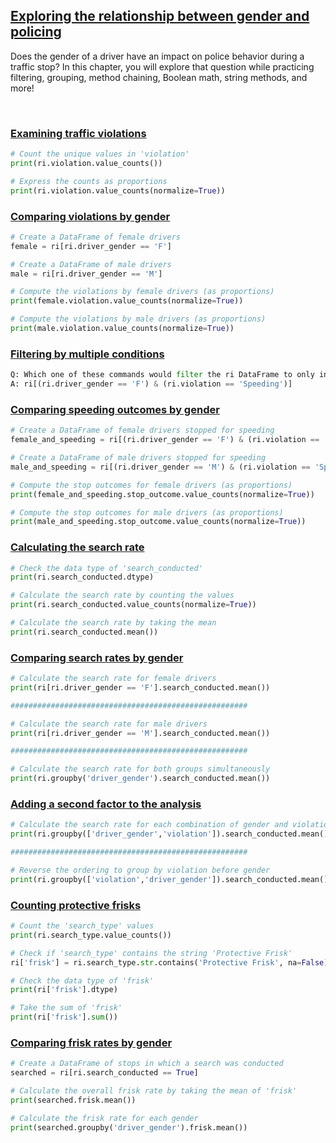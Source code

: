 ## [Exploring the relationship between gender and policing](https://campus.datacamp.com/courses/analyzing-police-activity-with-pandas/exploring-the-relationship-between-gender-and-policing)

Does the gender of a driver have an impact on police behavior during a traffic stop? In this chapter, you will explore that question while practicing filtering, grouping, method chaining, Boolean math, string methods, and more!

<br>

### [Examining traffic violations](https://campus.datacamp.com/courses/analyzing-police-activity-with-pandas/exploring-the-relationship-between-gender-and-policing?ex=2)

```Python
# Count the unique values in 'violation'
print(ri.violation.value_counts())

# Express the counts as proportions
print(ri.violation.value_counts(normalize=True))
```



### [Comparing violations by gender](https://campus.datacamp.com/courses/analyzing-police-activity-with-pandas/exploring-the-relationship-between-gender-and-policing?ex=3)

```Python
# Create a DataFrame of female drivers
female = ri[ri.driver_gender == 'F']

# Create a DataFrame of male drivers
male = ri[ri.driver_gender == 'M']

# Compute the violations by female drivers (as proportions)
print(female.violation.value_counts(normalize=True))

# Compute the violations by male drivers (as proportions)
print(male.violation.value_counts(normalize=True))
```

### [Filtering by multiple conditions](https://campus.datacamp.com/courses/analyzing-police-activity-with-pandas/exploring-the-relationship-between-gender-and-policing?ex=5)

```Python
Q: Which one of these commands would filter the ri DataFrame to only include female drivers who were stopped for a speeding violation?
A: ri[(ri.driver_gender == 'F') & (ri.violation == 'Speeding')]
```

### [Comparing speeding outcomes by gender](https://campus.datacamp.com/courses/analyzing-police-activity-with-pandas/exploring-the-relationship-between-gender-and-policing?ex=6)

```Python
# Create a DataFrame of female drivers stopped for speeding
female_and_speeding = ri[(ri.driver_gender == 'F') & (ri.violation == 'Speeding')]

# Create a DataFrame of male drivers stopped for speeding
male_and_speeding = ri[(ri.driver_gender == 'M') & (ri.violation == 'Speeding')]

# Compute the stop outcomes for female drivers (as proportions)
print(female_and_speeding.stop_outcome.value_counts(normalize=True))

# Compute the stop outcomes for male drivers (as proportions)
print(male_and_speeding.stop_outcome.value_counts(normalize=True))
```

### [Calculating the search rate](https://campus.datacamp.com/courses/analyzing-police-activity-with-pandas/exploring-the-relationship-between-gender-and-policing?ex=8)

```Python
# Check the data type of 'search_conducted'
print(ri.search_conducted.dtype)

# Calculate the search rate by counting the values
print(ri.search_conducted.value_counts(normalize=True))

# Calculate the search rate by taking the mean
print(ri.search_conducted.mean())
```

### [Comparing search rates by gender](https://campus.datacamp.com/courses/analyzing-police-activity-with-pandas/exploring-the-relationship-between-gender-and-policing?ex=9)

```Python
# Calculate the search rate for female drivers
print(ri[ri.driver_gender == 'F'].search_conducted.mean())

#####################################################

# Calculate the search rate for male drivers
print(ri[ri.driver_gender == 'M'].search_conducted.mean())

#####################################################

# Calculate the search rate for both groups simultaneously
print(ri.groupby('driver_gender').search_conducted.mean())
```

### [Adding a second factor to the analysis](https://campus.datacamp.com/courses/analyzing-police-activity-with-pandas/exploring-the-relationship-between-gender-and-policing?ex=10)

```Python
# Calculate the search rate for each combination of gender and violation
print(ri.groupby(['driver_gender','violation']).search_conducted.mean())

#####################################################

# Reverse the ordering to group by violation before gender
print(ri.groupby(['violation','driver_gender']).search_conducted.mean())
```

### [Counting protective frisks](https://campus.datacamp.com/courses/analyzing-police-activity-with-pandas/exploring-the-relationship-between-gender-and-policing?ex=12)

```Python
# Count the 'search_type' values
print(ri.search_type.value_counts())

# Check if 'search_type' contains the string 'Protective Frisk'
ri['frisk'] = ri.search_type.str.contains('Protective Frisk', na=False)

# Check the data type of 'frisk'
print(ri['frisk'].dtype)

# Take the sum of 'frisk'
print(ri['frisk'].sum())
```

### [Comparing frisk rates by gender](https://campus.datacamp.com/courses/analyzing-police-activity-with-pandas/exploring-the-relationship-between-gender-and-policing?ex=13)

```Python
# Create a DataFrame of stops in which a search was conducted
searched = ri[ri.search_conducted == True]

# Calculate the overall frisk rate by taking the mean of 'frisk'
print(searched.frisk.mean())

# Calculate the frisk rate for each gender
print(searched.groupby('driver_gender').frisk.mean())
```